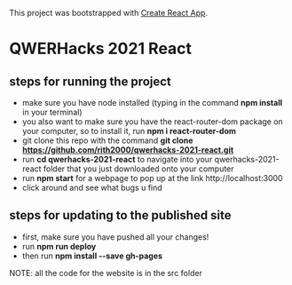 
This project was bootstrapped with [Create React App](https://github.com/facebook/create-react-app).

# QWERHacks 2021 React

## steps for running the project

* make sure you have node installed (typing in the command **npm install** in your terminal)
* you also want to make sure you have the react-router-dom package on your computer, so to install it, run **npm i react-router-dom**
* git clone this repo with the command **git clone https://github.com/rith2000/qwerhacks-2021-react.git**
* run **cd qwerhacks-2021-react** to navigate into your qwerhacks-2021-react folder that you just downloaded onto your computer
* run **npm start** for a webpage to pop up at the link http://localhost:3000
* click around and see what bugs u find

## steps for updating to the published site

* first, make sure you have pushed all your changes!
* run **npm run deploy**
* then run **npm install --save gh-pages**


NOTE: all the code for the website is in the src folder

